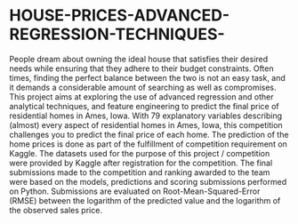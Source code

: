 # HOUSE-PRICES-ADVANCED-REGRESSION-TECHNIQUES-

People dream about owning the ideal house that satisfies their desired needs while ensuring that they adhere to their budget constraints. Often times, finding the perfect balance between the two is not an easy task, and it demands a considerable amount of searching as well as compromises. This project aims at exploring the use of advanced regression and other analytical techniques, and feature engineering to predict the final price of residential homes in Ames, Iowa. With 79 explanatory variables describing (almost) every aspect of residential homes in Ames, Iowa, this competition challenges you to predict the final price of each home.
 The prediction of the home prices is done as part of the fulfillment of competition requirement on Kaggle. The datasets used for the purpose of this project / competition were provided by Kaggle after registration for the competition. The final submissions made to the competition and ranking awarded to the team were based on the models, predictions and scoring submissions performed on Python. 
Submissions are evaluated on Root-Mean-Squared-Error (RMSE) between the logarithm of the predicted value and the logarithm of the observed sales price. 
